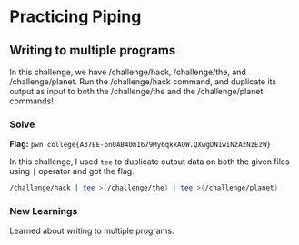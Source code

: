 # Practicing Piping

## Writing to multiple programs
In this challenge, we have /challenge/hack, /challenge/the, and /challenge/planet. Run the /challenge/hack command, and duplicate its output as input to both the /challenge/the and the /challenge/planet commands!

### Solve
**Flag:** `pwn.college{A37EE-on0AB40m1679My6qkkAQW.QXwgDN1wiNzAzNzEzW}`

In this challenge, I used ```tee``` to duplicate output data on both the given files using ```|``` operator and got the flag.

```bash
/challenge/hack | tee >(/challenge/the) | tee >(/challenge/planet)
```

### New Learnings
Learned about writing to multiple programs.

